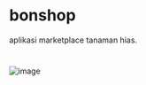 # bonshop

aplikasi marketplace tanaman hias.
#
![image](https://user-images.githubusercontent.com/80303709/162498126-eb24b4cb-52e0-47ba-87dc-3e3ac5380876.png)

